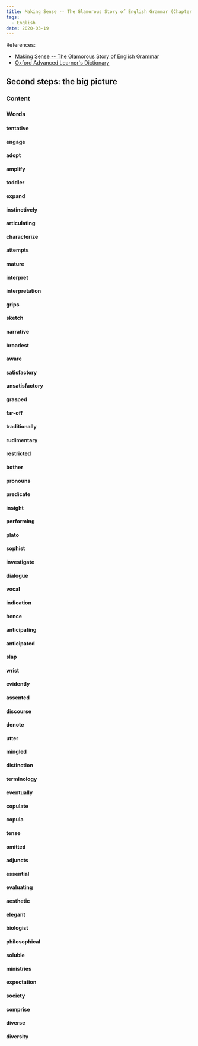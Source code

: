 ```yaml
---
title: Making Sense -- The Glamorous Story of English Grammar (Chapter One)
tags:
  - English
date: 2020-03-19
---
```


References:

- [Making Sense -- The Glamorous Story of English Grammar](https://www.amazon.com/Making-Sense-Glamorous-English-Grammar/dp/0190660570)
- [Oxford Advanced Learner's Dictionary](https://www.amazon.com/Oxford-Advanced-Learners-Dictionary-8th/dp/B00900NAFI)

## Second steps: the big picture

### Content

### Words

#### tentative

#### engage

#### adopt

#### amplify

#### toddler

#### expand

#### instinctively

#### articulating

#### characterize

#### attempts

#### mature

#### interpret

#### interpretation

#### grips

#### sketch

#### narrative

#### broadest

#### aware

#### satisfactory

#### unsatisfactory

#### grasped

#### far-off

#### traditionally

#### rudimentary

#### restricted

#### bother

#### pronouns

#### predicate

#### insight

#### performing

#### plato

#### sophist

#### investigate

#### dialogue

#### vocal

#### indication

#### hence

#### anticipating

#### anticipated

#### slap

#### wrist

#### evidently

#### assented

#### discourse

#### denote

 #### utter

#### mingled

#### distinction

#### terminology

#### eventually

#### copulate

#### copula

#### tense

#### omitted

#### adjuncts

#### essential

#### evaluating

#### aesthetic

#### elegant

#### biologist

#### philosophical

#### soluble

#### ministries

#### expectation

#### society

#### comprise

#### diverse

#### diversity



